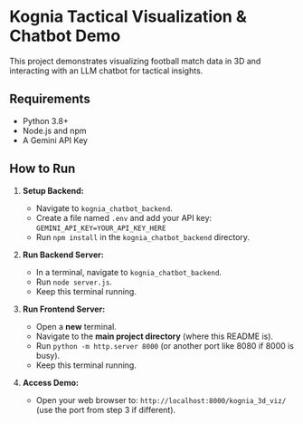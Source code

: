 # Kognia Tactical Visualization & Chatbot Demo

This project demonstrates visualizing football match data in 3D and interacting with an LLM chatbot for tactical insights.

## Requirements

- Python 3.8+
- Node.js and npm
- A Gemini API Key

## How to Run

1.  **Setup Backend:**
    - Navigate to `kognia_chatbot_backend`.
    - Create a file named `.env` and add your API key: `GEMINI_API_KEY=YOUR_API_KEY_HERE`
    - Run `npm install` in the `kognia_chatbot_backend` directory.

2.  **Run Backend Server:**
    - In a terminal, navigate to `kognia_chatbot_backend`.
    - Run `node server.js`.
    - Keep this terminal running.

3.  **Run Frontend Server:**
    - Open a **new** terminal.
    - Navigate to the **main project directory** (where this README is).
    - Run `python -m http.server 8000` (or another port like 8080 if 8000 is busy).
    - Keep this terminal running.

4.  **Access Demo:**
    - Open your web browser to: `http://localhost:8000/kognia_3d_viz/` (use the port from step 3 if different).
